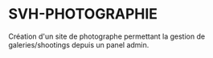 # SVH-PHOTOGRAPHIE

Création d'un site de photographe permettant la gestion de galeries/shootings depuis un panel admin.
